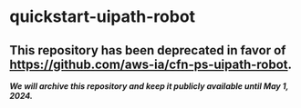 # quickstart-uipath-robot 
## This repository has been deprecated in favor of https://github.com/aws-ia/cfn-ps-uipath-robot. 
***We will archive this repository and keep it publicly available until May 1, 2024.***

